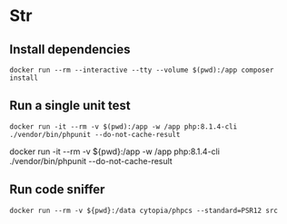 # Str

## Install dependencies

```
docker run --rm --interactive --tty --volume $(pwd):/app composer install
```

## Run a single unit test

```
docker run -it --rm -v $(pwd):/app -w /app php:8.1.4-cli ./vendor/bin/phpunit --do-not-cache-result
```
docker run -it --rm -v ${pwd}:/app -w /app php:8.1.4-cli ./vendor/bin/phpunit --do-not-cache-result

## Run code sniffer

```
docker run --rm -v ${pwd}:/data cytopia/phpcs --standard=PSR12 src
```